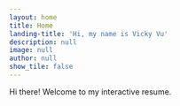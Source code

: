 ```yaml
---
layout: home
title: Home
landing-title: 'Hi, my name is Vicky Vu'
description: null
image: null
author: null
show_tile: false
---
```


Hi there! Welcome to my interactive resume. 